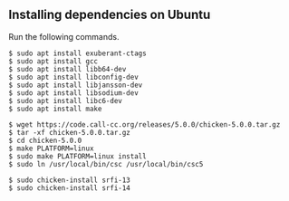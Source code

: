 Installing dependencies on Ubuntu
---------------------------------
Run the following commands.

    $ sudo apt install exuberant-ctags
    $ sudo apt install gcc
    $ sudo apt install libb64-dev
    $ sudo apt install libconfig-dev
    $ sudo apt install libjansson-dev
    $ sudo apt install libsodium-dev
    $ sudo apt install libc6-dev
    $ sudo apt install make

    $ wget https://code.call-cc.org/releases/5.0.0/chicken-5.0.0.tar.gz
    $ tar -xf chicken-5.0.0.tar.gz
    $ cd chicken-5.0.0
    $ make PLATFORM=linux
    $ sudo make PLATFORM=linux install
    $ sudo ln /usr/local/bin/csc /usr/local/bin/csc5

    $ sudo chicken-install srfi-13
    $ sudo chicken-install srfi-14
